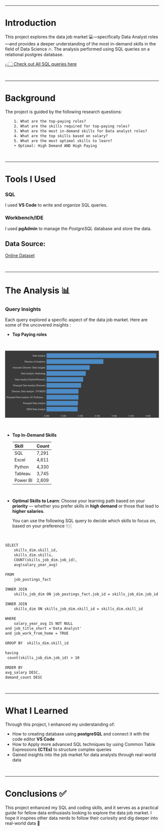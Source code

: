 
---
# Introduction
This project explores the data job market 💻—specifically Data Analyst roles—and provides a deeper understanding of the most in-demand skills  in the field of Data Science 🔥. The analysis performed using SQL queries on a relational postgres database.

 [👉🏻 Check out All SQL queries here ](https://vscode.dev/github/Hibamohammed99/SQL-folder/blob/main/Data%20Analysis%20Project)


<br>

---
# Background
The project is guided by the following research questions:

        1. What are the top-paying roles?
        2. What are the skills required for top-paying roles?
        3. What are the most in-demand skills for Data analyst roles?
        4. What are the top skills based on salary?
        5. What are the most optimal skills to learn?
        • Optimal: High Demand AND High Paying
<br>

---
# Tools I Used 
### SQL
I used **VS Code** to write and organize SQL queries.

### Workbench/IDE
I used **pgAdmin** to manage the *PostgreSQL* database and store the data.

## Data Source:
[Online Dataset](https://drive.google.com/drive/folders/1egWenKd_r3LRpdCf4SsqTeFZ1ZdY3DNx)

<br>

---
# The Analysis 📊
### Query Insights

Each query explored a specific aspect of the data job market. Here are some of the uncovered insights :

- **Top Paying roles**

<br>

![Top Paying Roles](assets\top_paying_roles.PNG)

<br>

- **Top In-Demand Skills**
 

    | Skill     | Count  |
    |-----------|--------|
    | SQL       | 7,291  |
    | Excel     | 4,611  |
    | Python    | 4,330  |
    | Tableau   | 3,745  |
    | Power BI  | 2,609  |

<br>

- **Optimal Skills to Learn**: Choose your learning path based on your **priority** — whether you prefer skills in **high demand** or those that lead to **higher salaries**.

    You can use the following SQL query to decide which skills to focus on, based on your preference 👇🏼

<br>

``` 
SELECT
    skills_dim.skill_id,
    skills_dim.skills,
    COUNT(skills_job_dim.job_id),
    avg(salary_year_avg)

FROM    
    job_postings_fact 

INNER JOIN 
    skills_job_dim ON job_postings_fact.job_id = skills_job_dim.job_id

INNER JOIN 
    skills_dim ON skills_job_dim.skill_id = skills_dim.skill_id

WHERE 
    salary_year_avg IS NOT NULL 
and job_title_short ='Data Analyst' 
and job_work_from_home = TRUE

GROUP BY  skills_dim.skill_id

having
 count(skills_job_dim.job_id) > 10

ORDER BY 
avg_salary DESC,
demand_count DESC

```

<br>

   ---
# What I Learned
Through this project, I enhanced my understanding of:


- How to creating database using **postgreSQL** and connect it with the code editor **VS Code**
- How to Apply more advanced SQL techniques by using Common Table Expressions **(CTEs)** to structure complex queries
- Gained insights into the job market for data analysts through real-world data

<br>

---

# Conclusions ✅
This project enhanced my SQL and coding skills, and it serves as a practical guide for fellow data enthusiasts looking to explore the data job market. I hope it inspires other data nerds to follow their curiosity and dig deeper into real-world data 🤍
